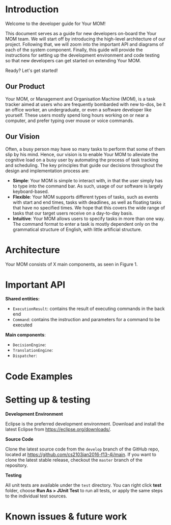 # Introduction

Welcome to the developer guide for Your MOM!

This document serves as a guide for new developers on-board the Your MOM team.
We will start off by introducing the high-level architecture of our project.
Following that, we will zoom into the important API and diagrams of each of the
system component. Finally, this guide will provide the instructions for setting
up the development environment and code testing so that new developers can get
started on extending Your MOM.

Ready? Let's get started!

## Our Product

Your MOM, or Management and Organisation Machine (MOM), is a task tracker aimed
at users who are frequently bombarded with new to-dos, be it an office worker,
an undergraduate, or even a software developer like yourself. These users
mostly spend long hours working on or near a computer, and prefer typing over
mouse or voice commands.

## Our Vision

Often, a busy person may have so many tasks to perform that some of them slip
by his mind. Hence, our vision is to enable Your MOM to alleviate the cognitive
load on a busy user by automating the process of task tracking and scheduling.
The key principles that guide our decisions throughout the design and
implementation process are:

* **Simple**: Your MOM is simple to interact with, in that the user simply has
  to type into the command bar. As such, usage of our software is largely
  keyboard-based.
* **Flexible**: Your MOM supports different types of tasks, such as events with
  start and end times, tasks with deadlines, as well as floating tasks that
  have no specified times. We hope that this covers the wide range of tasks
  that our target users receive on a day-to-day basis.
* **Intuitive**: Your MOM allows users to specify tasks in more than one way.
  The command format to enter a task is mostly dependent only on the
  grammatical structure of English, with little artificial structure.

# Architecture

Your MOM consists of X main components, as seen in Figure 1.

# Important API

**Shared entities:**

* `ExecutionResult`: contains the result of executing commands in the back end
* `Command`: contains the instruction and parameters for a command to be executed

**Main components**:

* `DecisionEngine`:
* `TranslationEngine`:
* `Dispatcher`:

# Code Examples

# Setting up & testing

**Development Environment**

Eclipse is the preferred development environment. Download and install
the latest Eclipse from https://eclipse.org/downloads/.

**Source Code**

Clone the latest source code from the `develop` branch of the GitHub repo,
located at https://github.com/cs2103jan2016-f13-4j/main. If you want to clone
the latest stable release, checkout the `master` branch of the repository.

**Testing**

All unit tests are available under the `test` directory. You can right click
**test** folder, choose **Run As > JUnit Test** to run all tests, or apply
the same steps to the individual test sources.


# Known issues & future work
